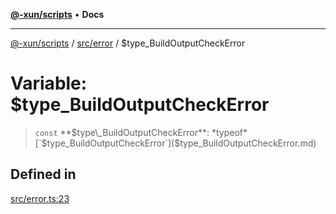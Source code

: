 [**@-xun/scripts**](../../../README.md) • **Docs**

***

[@-xun/scripts](../../../README.md) / [src/error](../README.md) / $type\_BuildOutputCheckError

# Variable: $type\_BuildOutputCheckError

> `const` **$type\_BuildOutputCheckError**: *typeof* [`$type_BuildOutputCheckError`]($type_BuildOutputCheckError.md)

## Defined in

[src/error.ts:23](https://github.com/Xunnamius/xscripts/blob/59530a02df766279a72886cbc0ab5e0790db98cc/src/error.ts#L23)
